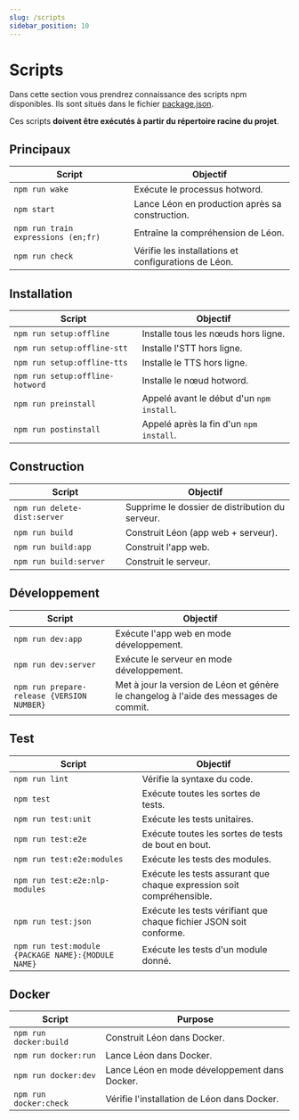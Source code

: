 ```yaml
---
slug: /scripts
sidebar_position: 10
---
```


# Scripts

Dans cette section vous prendrez connaissance des scripts npm disponibles. Ils sont situés dans le fichier [package.json](https://github.com/leon-ai/leon/blob/develop/package.json).

Ces scripts **doivent être exécutés à partir du répertoire racine du projet**.

## Principaux

| Script                                 | Objectif             |
| ----------------------------------------|--------------------|
| `npm run wake`            | Exécute le processus hotword.       |
| `npm start`            | Lance Léon en production après sa construction.       |
| `npm run train expressions (en;fr)`            | Entraîne la compréhension de Léon.       |
| `npm run check`            | Vérifie les installations et configurations de Léon.       |

## Installation

| Script                                 | Objectif             |
| ----------------------------------------|--------------------|
| `npm run setup:offline`            | Installe tous les nœuds hors ligne.       |
| `npm run setup:offline-stt`            | Installe l'STT hors ligne.       |
| `npm run setup:offline-tts`            | Installe le TTS hors ligne.       |
| `npm run setup:offline-hotword`            | Installe le nœud hotword.       |
| `npm run preinstall`            | Appelé avant le début d'un `npm install`.       |
| `npm run postinstall`            | Appelé après la fin d'un `npm install`.       |

## Construction

| Script                                 | Objectif             |
| ----------------------------------------|--------------------|
| `npm run delete-dist:server`            | Supprime le dossier de distribution du serveur.       |
| `npm run build`            | Construit Léon (app web + serveur).      |
| `npm run build:app`            | Construit l'app web.       |
| `npm run build:server`            | Construit le serveur.       |

## Développement

| Script                                 | Objectif             |
| ----------------------------------------|--------------------|
| `npm run dev:app`            | Exécute l'app web en mode développement.       |
| `npm run dev:server`            | Exécute le serveur en mode développement.       |
| `npm run prepare-release {VERSION NUMBER}`            | Met à jour la version de Léon et génère le changelog à l'aide des messages de commit.       |

## Test

| Script                                 | Objectif             |
| ----------------------------------------|--------------------|
| `npm run lint`            | Vérifie la syntaxe du code.       |
| `npm test`            | Exécute toutes les sortes de tests.       |
| `npm run test:unit`            | Exécute les tests unitaires.       |
| `npm run test:e2e`            | Exécute toutes les sortes de tests de bout en bout.       |
| `npm run test:e2e:modules`            | Exécute les tests des modules.        |
| `npm run test:e2e:nlp-modules`            | Exécute les tests assurant que chaque expression soit compréhensible.       |
| `npm run test:json`            | Exécute les tests vérifiant que chaque fichier JSON soit conforme.      |
| `npm run test:module {PACKAGE NAME}:{MODULE NAME}`            | Exécute les tests d'un module donné.       |

## Docker

| Script                                 | Purpose             |
| ----------------------------------------|--------------------|
| `npm run docker:build`            | Construit Léon dans Docker.       |
| `npm run docker:run`            | Lance Léon dans Docker.       |
| `npm run docker:dev`            | Lance Léon en mode développement dans Docker.       |
| `npm run docker:check`            | Vérifie l'installation de Léon dans Docker.       |
